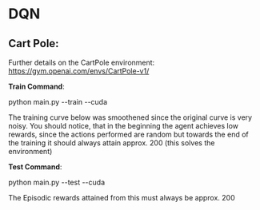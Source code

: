 # DQN

## Cart Pole: 

Further details on the CartPole environment: https://gym.openai.com/envs/CartPole-v1/

**Train Command**:

python main.py --train --cuda

The training curve below was smoothened since the original curve is very noisy. You should notice, that in the beginning the agent achieves low rewards, since the actions performed are random but towards the end of the training it should always attain approx. 200 (this solves the environment)


**Test Command**:

python main.py --test --cuda


The Episodic rewards attained from this must always be approx. 200
